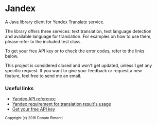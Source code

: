 # Jandex
A Java library client for Yandex Translate service.

The library offers three services: text translation, text language detection and available language for translation.
For examples on how to use them, please refer to the included test class.

To get your free API key or to check the error codes, refer to the links below.

This project is considered closed and won't get updated, unless I get any specific request. If you want to give your feedback or request a new feature, feel free to send me an email.

<h3>Useful links</h3>

<ul>
<li><a href="https://tech.yandex.com/translate/doc/dg/concepts/About-docpage/">Yandex API reference</a></li>
<li><a href="https://tech.yandex.com/translate/doc/dg/concepts/design-requirements-docpage/">Yandex requirement for translation result's usage</a></li>
<li><a href="https://tech.yandex.com/keys/get/?service=trnsl">Get your free API key</a></li>
</ul>

<sub>Copyright (c) 2016 Donato Rimenti</sub>
